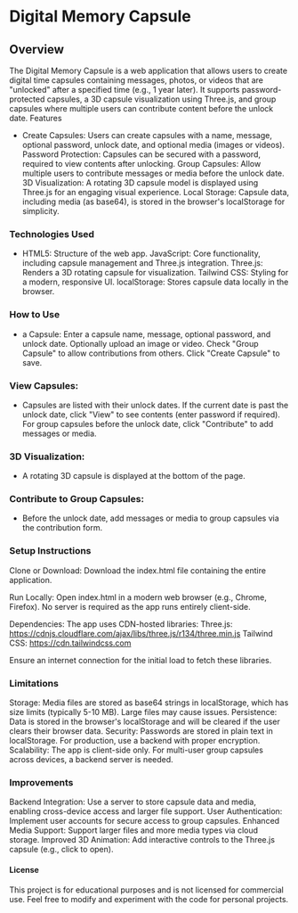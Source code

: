 # Digital Memory Capsule
## Overview
The Digital Memory Capsule is a web application that allows users to create digital time capsules containing messages,
photos, or videos that are "unlocked" after a specified time (e.g., 1 year later). It supports password-protected capsules,
a 3D capsule visualization using Three.js, and group capsules where multiple users can contribute content before the unlock date.
Features

- Create Capsules: Users can create capsules with a name, message, optional password, unlock date, and optional media (images or videos).
Password Protection: Capsules can be secured with a password, required to view contents after unlocking.
Group Capsules: Allow multiple users to contribute messages or media before the unlock date.
3D Visualization: A rotating 3D capsule model is displayed using Three.js for an engaging visual experience.
Local Storage: Capsule data, including media (as base64), is stored in the browser's localStorage for simplicity.

### Technologies Used

- HTML5: Structure of the web app.
JavaScript: Core functionality, including capsule management and Three.js integration.
Three.js: Renders a 3D rotating capsule for visualization.
Tailwind CSS: Styling for a modern, responsive UI.
localStorage: Stores capsule data locally in the browser.

### How to Use

-  a Capsule:
Enter a capsule name, message, optional password, and unlock date.
Optionally upload an image or video.
Check "Group Capsule" to allow contributions from others.
Click "Create Capsule" to save.


### View Capsules:
- Capsules are listed with their unlock dates.
If the current date is past the unlock date, click "View" to see contents (enter password if required).
For group capsules before the unlock date, click "Contribute" to add messages or media.


### 3D Visualization:
- A rotating 3D capsule is displayed at the bottom of the page.


### Contribute to Group Capsules:
- Before the unlock date, add messages or media to group capsules via the contribution form.



### Setup Instructions

Clone or Download:
Download the index.html file containing the entire application.


Run Locally:
Open index.html in a modern web browser (e.g., Chrome, Firefox).
No server is required as the app runs entirely client-side.


Dependencies:
The app uses CDN-hosted libraries:
Three.js: https://cdnjs.cloudflare.com/ajax/libs/three.js/r134/three.min.js
Tailwind CSS: https://cdn.tailwindcss.com


Ensure an internet connection for the initial load to fetch these libraries.



### Limitations

Storage: Media files are stored as base64 strings in localStorage, which has size limits (typically 5-10 MB). Large files may cause issues.
Persistence: Data is stored in the browser's localStorage and will be cleared if the user clears their browser data.
Security: Passwords are stored in plain text in localStorage. For production, use a backend with proper encryption.
Scalability: The app is client-side only. For multi-user group capsules across devices, a backend server is needed.

### Improvements

Backend Integration: Use a server to store capsule data and media, enabling cross-device access and larger file support.
User Authentication: Implement user accounts for secure access to group capsules.
Enhanced Media Support: Support larger files and more media types via cloud storage.
Improved 3D Animation: Add interactive controls to the Three.js capsule (e.g., click to open).

#### License
This project is for educational purposes and is not licensed for commercial use. Feel free to modify and experiment with the code for personal projects.

